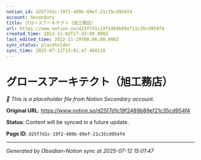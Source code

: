 ```yaml
---
notion_id: d25f7d1c-19f2-489b-89ef-21c35cd954f4
account: Secondary
title: グロースアーキテクト（旭工務店）
url: https://www.notion.so/d25f7d1c19f2489b89ef21c35cd954f4
created_time: 2022-11-02T17:33:00.000Z
last_edited_time: 2022-11-29T08:06:00.000Z
sync_status: placeholder
sync_time: 2025-07-12T15:01:47.468110
---
```


# グロースアーキテクト（旭工務店）

*🔄 This is a placeholder file from Notion Secondary account.*

**Original URL**: https://www.notion.so/d25f7d1c19f2489b89ef21c35cd954f4

**Status**: Content will be synced in a future update.

**Page ID**: `d25f7d1c-19f2-489b-89ef-21c35cd954f4`

---

*Generated by Obsidian-Notion sync at 2025-07-12 15:01:47*
